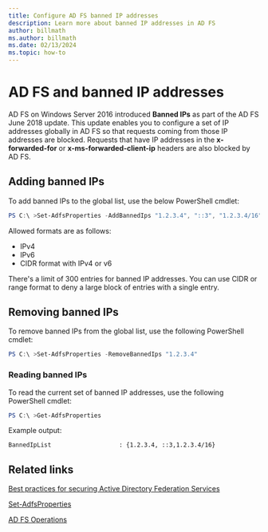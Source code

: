 ```yaml
---
title: Configure AD FS banned IP addresses
description: Learn more about banned IP addresses in AD FS
author: billmath
ms.author: billmath
ms.date: 02/13/2024
ms.topic: how-to
---
```


# AD FS and banned IP addresses

AD FS on Windows Server 2016 introduced **Banned IPs** as part of the AD FS June 2018 update. This update enables you to configure a set of IP addresses globally in AD FS so that requests coming from those IP addresses are blocked. Requests that have IP addresses in the **x-forwarded-for** or **x-ms-forwarded-client-ip** headers are also blocked by AD FS.

## Adding banned IPs

To add banned IPs to the global list, use the below PowerShell cmdlet:

``` powershell
PS C:\ >Set-AdfsProperties -AddBannedIps "1.2.3.4", "::3", "1.2.3.4/16"
```

Allowed formats are as follows:

- IPv4
- IPv6
- CIDR format with IPv4 or v6

There's a limit of 300 entries for banned IP addresses. You can use CIDR or range format to deny a large block of entries with a single entry.

## Removing banned IPs

To remove banned IPs from the global list, use the following PowerShell cmdlet:

``` powershell
PS C:\ >Set-AdfsProperties -RemoveBannedIps "1.2.3.4"
```

### Reading banned IPs

To read the current set of banned IP addresses, use the following PowerShell cmdlet:

``` powershell
PS C:\ >Get-AdfsProperties
```

Example output:

```
BannedIpList                   : {1.2.3.4, ::3,1.2.3.4/16}
```

## Related links

[Best practices for securing Active Directory Federation Services](../../ad-fs/deployment/best-practices-securing-ad-fs.md)

[Set-AdfsProperties](/powershell/module/adfs/set-adfsproperties)

[AD FS Operations](../ad-fs-operations.md)
